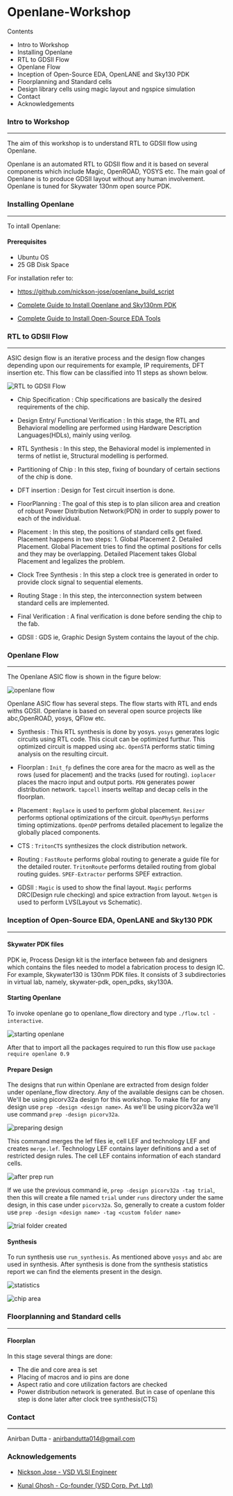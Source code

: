 # Openlane-Workshop

Contents

* Intro to Workshop
* Installing Openlane
* RTL to GDSII Flow
* Openlane Flow
* Inception of Open-Source EDA, OpenLANE and Sky130 PDK
* Floorplanning and Standard cells
* Design library cells using magic layout and ngspice simulation
* Contact
* Acknowledgements


### Intro to Workshop
---
The aim of this workshop is to understand RTL to GDSII flow using Openlane.

Openlane is an automated RTL to GDSII flow and it is based on several components which include Magic, OpenROAD, YOSYS etc. The main goal of Openlane is to produce GDSII layout  without any human involvement. Openlane is tuned for Skywater 130nm open source PDK.


### Installing Openlane
---
To intall Openlane:

#### Prerequisites

* Ubuntu OS
* 25 GB Disk Space

For installation refer to:

*  https://github.com/nickson-jose/openlane_build_script

* [Complete Guide to Install Openlane and Sky130nm PDK](https://www.udemy.com/course/vsd-a-complete-guide-to-install-openlane-and-sky130nm-pdk/)

* [Complete Guide to Install Open-Source EDA Tools](https://www.udemy.com/course/vsd-a-complete-guide-to-install-open-source-eda-tools/)


### RTL to GDSII Flow
---

ASIC design flow is an iterative process and the design flow changes depending upon our requirements for example, IP requirements, DFT insertion etc. This flow can be classified into 11 steps as shown below.

![RTL to GDSII Flow](https://github.com/AnDu00/Openlane-Workshop/blob/main/Images/RTL%20to%20GDSII%20flow.PNG)

* Chip Specification : Chip specifications are basically the desired requirements of the chip.

* Design Entry/ Functional Verification : In this stage, the RTL and Behavioral modelling are performed using Hardware Description Languages(HDLs), mainly using verilog.

* RTL Synthesis : In this step, the Behavioral model is implemented in terms of netlist ie, Structural modelling is performed.

* Partitioning of Chip : In this step, fixing of boundary of certain sections of the chip is done.

* DFT insertion : Design for Test circuit insertion is done.

* FloorPlanning : The goal of this step is to plan silicon area and creation of robust Power Distribution Network(PDN) in order to supply power to each of the individual.

* Placement : In this step, the positions of standard cells get fixed. Placement happens in two steps: 1. Global Placement 2. Detailed Placement. Global Placement tries to find the optimal positions for cells and they may be overlapping. Detailed Placement takes Global Placement and legalizes the problem.

* Clock Tree Synthesis : In this step a clock tree is generated in order to provide clock signal to sequential elements.

* Routing Stage : In this step, the interconnection system between standard cells are implemented.

* Final Verification : A final verification is done before sending the chip to the fab.

* GDSII : GDS ie, Graphic Design System contains the layout of the chip.


### Openlane Flow
---

The Openlane ASIC flow is shown in the figure below:

![openlane flow](https://github.com/AnDu00/Openlane-Workshop/blob/main/Images/Openlane%20flow.PNG)

Openlane ASIC flow has several steps. The flow starts with RTL and ends withs GDSII. Openlane is based on several open source projects like abc,OpenROAD, yosys, QFlow etc.

* Synthesis : This RTL synthesis is done by yosys. `yosys` generates logic circuits using RTL code. This cicuit can be optimized furthur.
This optimized circuit is mapped using `abc`.
`OpenSTA` performs static timing analysis on the resulting circuit.

* Floorplan : `Init_fp` defines the core area for the macro as well as the rows (used for placement) and the tracks (used for routing).
`ioplacer` places the macro input and output ports.
`PDN` generates power distribution network.
`tapcell` inserts welltap and decap cells in the floorplan.

* Placement : `Replace` is used to perform global placement.
`Resizer` performs optional optimizations of the circuit.
`OpenPhySyn` performs timing optimizations.
`OpenDP` perfroms detailed placement to legalize the globally placed components.

* CTS : `TritonCTS` synthesizes the clock distribution network.
* Routing : `FastRoute` performs global routing to generate a guide file for the detailed router.
`TritonRoute` performs detailed routing from global routing guides.
`SPEF-Extractor` performs SPEF extraction.

* GDSII : `Magic` is used to show the final layout.
`Magic` performs DRC(Design rule checking) and spice extraction from layout.
`Netgen` is used to perform LVS(Layout vs Schematic).


### Inception of Open-Source EDA, OpenLANE and Sky130 PDK
---

#### Skywater PDK files

PDK ie, Process Design kit is the interface between fab and designers which contains the files needed to model a fabrication process to design IC. For example, Skywater130 is 130nm PDK files.
It consists of 3 subdirectories in virtual lab, namely, skywater-pdk, open_pdks, sky130A.

#### Starting Openlane

To invoke openlane go to openlane_flow directory and type `./flow.tcl -interactive`.

![starting openlane](https://github.com/AnDu00/Openlane-Workshop/blob/main/Images/1%20(3).png)

After that to import all the packages required to run this flow use `package require openlane 0.9`

#### Prepare Design

The designs that run within Openlane are extracted from design folder under openlane_flow directory. Any of the available designs can be chosen. We'll be using picorv32a design for this workshop. To make file for any design use `prep -design <design name>`. As we'll be using picorv32a we'll use command `prep -design picorv32a`.

![preparing design](https://github.com/AnDu00/Openlane-Workshop/blob/main/Images/2%20(2).png)

This command merges the lef files ie, cell LEF and technology LEF and creates `merge.lef`. Technology LEF contains layer definitions and a set of restricted design rules. The cell LEF contains information of each standard cells.

![after prep run](https://github.com/AnDu00/Openlane-Workshop/blob/main/Images/6%20(2).png)

If we use the previous command ie, `prep -design picorv32a -tag trial`, then this will create a file named `trial` under `runs` directory under the same design, in this case under `picorv32a`. So, generally to create a custom folder use `prep -design <design name> -tag <custom folder name>`

![trial folder created](https://github.com/AnDu00/Openlane-Workshop/blob/main/Images/7%20(2).png)

#### Synthesis

To run synthesis use `run_synthesis`. As mentioned above `yosys` and `abc` are used in synthesis. After synthesis is done from the synthesis statistics report we can find the elements present in the design.

![statistics](https://github.com/AnDu00/Openlane-Workshop/blob/main/Images/4%20(2).png)

![chip area](https://github.com/AnDu00/Openlane-Workshop/blob/main/Images/5%20(2).png)

### Floorplanning and Standard cells
---

#### Floorplan

In this stage several things are done:

* The die and core area is set
* Placing of macros and io pins are done
* Aspect ratio and core utilization factors are checked
* Power distribution network is generated. But in case of openlane this step is done later after clock tree synthesis(CTS)


### Contact
---

Anirban Dutta - anirbandutta014@gmail.com


### Acknowledgements

* [Nickson Jose - VSD VLSI Engineer](https://github.com/nickson-jose)

* [Kunal Ghosh - Co-founder (VSD Corp. Pvt. Ltd)](https://github.com/kunalg123)
